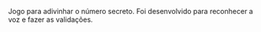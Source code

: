Jogo para adivinhar o número secreto. 
Foi desenvolvido para reconhecer a voz e fazer as validações.
